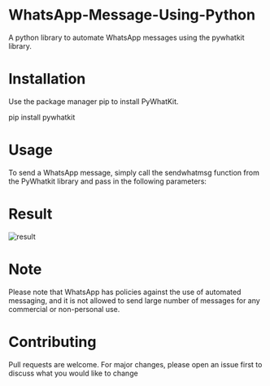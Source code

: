 # WhatsApp-Message-Using-Python
A python library to automate WhatsApp messages using the pywhatkit library.


# Installation
Use the package manager pip to install PyWhatKit.

pip install pywhatkit


# Usage
To send a WhatsApp message, simply call the sendwhatmsg function from the PyWhatkit library and pass in the following parameters:

# Result
![result](https://github.com/Sanketarali/WhatsApp-Message-Using-Python/blob/main/Screenshot%20(2325).png)




# Note
Please note that WhatsApp has policies against the use of automated messaging, and it is not allowed to send large number of messages for any commercial or non-personal use.

# Contributing
Pull requests are welcome. For major changes, please open an issue first to discuss what you would like to change
